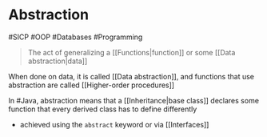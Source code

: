 # Abstraction

#SICP #OOP #Databases #Programming

> The act of generalizing a [[Functions|function]] or some [[Data abstraction|data]]

When done on data, it is called [[Data abstraction]], and functions that use abstraction are called [[Higher-order procedures]]

In #Java, abstraction means that a [[Inheritance|base class]] declares some function that every derived class has to define differently

- achieved using the `abstract` keyword or via [[Interfaces]]
